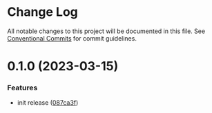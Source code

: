 # Change Log

All notable changes to this project will be documented in this file.
See [Conventional Commits](https://conventionalcommits.org) for commit guidelines.

# 0.1.0 (2023-03-15)

### Features

- init release ([087ca3f](https://github.com/storipress/karbon/commit/087ca3fabdb005a2f4d137af0a950f4217b930d1))

